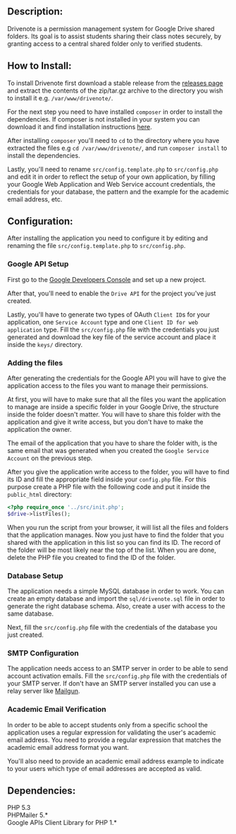 ## Description:
Drivenote is a permission management system for Google Drive shared folders. Its goal is to assist students 
sharing their class notes securely, by granting access to a central shared folder only to verified students.

## How to Install:
To install Drivenote first download a stable release from the 
[releases page](https://github.com/magkopian/drivenote/releases) and extract the 
contents of the zip/tar.gz archive to the directory you wish to install 
it e.g. `/var/www/drivenote/`.

For the next step you need to have installed `composer` in order to install the 
dependencies. If composer is not installed in your system you can download it 
and find installation instructions [here](https://getcomposer.org/doc/00-intro.md#globally).

After installing `composer` you'll need to `cd` to the directory where you have 
extracted the files e.g `cd /var/www/drivenote/`, and run `composer install` to install the dependencies.

Lastly, you'll need to rename `src/config.template.php` to `src/config.php` and
edit it in order to reflect the setup of your own application, by filling your Google Web Application 
and Web Service account credentials, the credentials for your database, the pattern and the example for 
the academic email address, etc.

## Configuration:
After installing the application you need to configure it by editing and renaming the file
`src/config.template.php` to `src/config.php`.

### Google API Setup
First go to the [Google Developers Console](https://console.developers.google.com) and set up a new project. 

After that, you'll need to enable the `Drive API` for the project you've just created. 

Lastly, you'll have to generate two types of OAuth `Client ID`s for your application,
one `Service Account` type and one `Client ID for web application` type. 
Fill the `src/config.php` file with the credentials you just generated and download
the key file of the service account and place it inside the `keys/` directory.

### Adding the files
After generating the credentials for the Google API you will have to give the application access to the files
you want to manage their permissions.

At first, you will have to make sure that all the files you want the application to manage are inside a 
specific folder in your Google Drive, the structure inside the folder doesn't matter. You will have to share 
this folder with the application and give it write access, but you don't have to make the application the owner. 

The email of the application that you have to share the folder with, is the same email that was generated
when you created the `Google Service Account` on the previous step.

After you give the application write access to the folder, you will have to find its ID and fill the
appropriate field inside your `config.php` file. For this purpose create a PHP file with the following code 
and put it inside the `public_html` directory:

```PHP
<?php require_once '../src/init.php';
$drive->listFiles();
```

When you run the script from your browser, it will list all the files and folders that the application manages.
Now you just have to find the folder that you shared with the application in this list so you can find its ID. 
The record of the folder will be most likely near the top of the list. When you are done, delete the PHP file 
you created to find the ID of the folder.

### Database Setup
The application needs a simple MySQL database in order to work. You can create an
empty database and import the `sql/drivenote.sql` file in order to generate the right database schema. 
Also, create a user with access to the same database.

Next, fill the `src/config.php` file with the credentials of the database you just created.

### SMTP Configuration
The application needs access to an SMTP server in order to be able to send account
activation emails. Fill the `src/config.php` file with the credentials of your SMTP 
server. If don't have an SMTP server installed you can use a relay server like [Mailgun](http://www.mailgun.com/).

### Academic Email Verification
In order to be able to accept students only from a specific school the application
uses a regular expression for validating the user's academic email address. You need to
provide a regular expression that matches the academic email address format you want.

You'll also need to provide an academic email address example to indicate to your users
which type of email addresses are accepted as valid.

## Dependencies:
PHP 5.3  
PHPMailer 5.\*  
Google APIs Client Library for PHP 1.\*  
